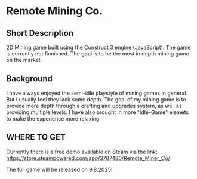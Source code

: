 # Remote Mining Co.

## Short Description

2D Mining game built using the Construct 3 engine (JavaScript). The game is currently not finnished. The goal is to be the most in depth mining game on the market 

## Background

I have always enjoyed the semi-idle playstyle of mining games in general. But I usually feel they lack some depth. 
The goal of my mining game is to provide more depth through a crafting and upgrades system, as well as providing multiple levels. 
I have also brought in more "Idle-Game" elemets to make the experience more relaxing. 

## WHERE TO GET

Currently there is a free demo available on Steam via the link: 
https://store.steampowered.com/app/3787480/Remote_Miner_Co/

The full game will be released on 9.8.2025!
 

